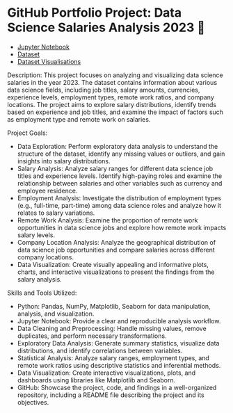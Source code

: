 # GitHub Portfolio Project: Data Science Salaries Analysis 2023 💸
- [Jupyter Notebook](https://github.com/georgemcculloch/datasalaries/blob/main/data%20salaries.ipynb)
- [Dataset](https://github.com/georgemcculloch/datasalaries/blob/main/ds_salaries.csv)
- [Dataset Visualisations](https://github.com/georgemcculloch/datasalaries/tree/main/images)


Description:
This project focuses on analyzing and visualizing data science salaries in the year 2023. The dataset contains information about various data science fields, including job titles, salary amounts, currencies, experience levels, employment types, remote work ratios, and company locations. The project aims to explore salary distributions, identify trends based on experience and job titles, and examine the impact of factors such as employment type and remote work on salaries.

Project Goals:

- Data Exploration: Perform exploratory data analysis to understand the structure of the dataset, identify any missing values or outliers, and gain insights into salary distributions.
- Salary Analysis: Analyze salary ranges for different data science job titles and experience levels. Identify high-paying roles and examine the relationship between salaries and other variables such as currency and employee residence.
- Employment Analysis: Investigate the distribution of employment types (e.g., full-time, part-time) among data science roles and analyze how it relates to salary variations.
- Remote Work Analysis: Examine the proportion of remote work opportunities in data science jobs and explore how remote work impacts salary levels.
- Company Location Analysis: Analyze the geographical distribution of data science job opportunities and compare salaries across different company locations.
- Data Visualization: Create visually appealing and informative plots, charts, and interactive visualizations to present the findings from the salary analysis.

Skills and Tools Utilized:

- Python: Pandas, NumPy, Matplotlib, Seaborn for data manipulation, analysis, and visualization.
- Jupyter Notebook: Provide a clear and reproducible analysis workflow.
- Data Cleaning and Preprocessing: Handle missing values, remove duplicates, and perform necessary transformations.
- Exploratory Data Analysis: Generate summary statistics, visualize data distributions, and identify correlations between variables.
- Statistical Analysis: Analyze salary ranges, employment types, and remote work ratios using descriptive statistics and inferential methods.
- Data Visualization: Create interactive visualizations, plots, and dashboards using libraries like Matplotlib and Seaborn.
- GitHub: Showcase the project, code, and findings in a well-organized repository, including a README file describing the project and its objectives.
